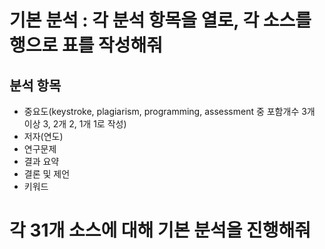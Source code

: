 # 기본 분석 : 각 분석 항목을 열로, 각 소스를 행으로 표를 작성해줘

## 분석 항목
- 중요도(keystroke, plagiarism, programming, assessment 중 포함개수 3개 이상 3, 2개 2, 1개 1로 작성)
- 저자(연도)
- 연구문제
- 결과 요약
- 결론 및 제언
- 키워드

# 각 31개 소스에 대해 기본 분석을 진행해줘